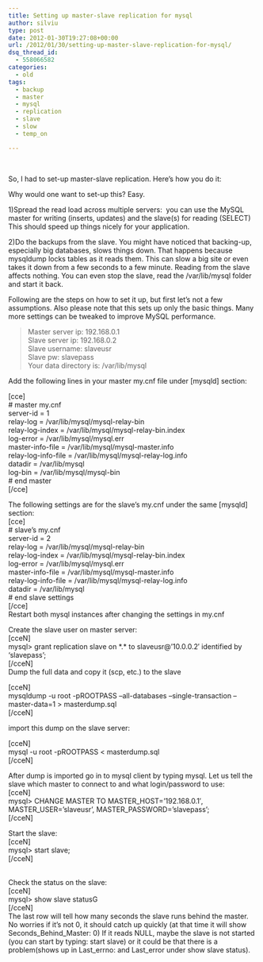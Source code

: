 ```yaml
---
title: Setting up master-slave replication for mysql
author: silviu
type: post
date: 2012-01-30T19:27:08+00:00
url: /2012/01/30/setting-up-master-slave-replication-for-mysql/
dsq_thread_id:
  - 558066582
categories:
  - old
tags:
  - backup
  - master
  - mysql
  - replication
  - slave
  - slow
  - temp_on

---
```

&nbsp;

So, I had to set-up master-slave replication. Here&#8217;s how you do it:

Why would one want to set-up this? Easy.

1)Spread the read load across multiple servers:  you can use the MySQL master for writing (inserts, updates) and the slave(s) for reading (SELECT) This should speed up things nicely for your application.

2)Do the backups from the slave. You might have noticed that backing-up, especially big databases, slows things down. That happens because mysqldump locks tables as it reads them. This can slow a big site or even takes it down from a few seconds to a few minute. Reading from the slave affects nothing. You can even stop the slave, read the /var/lib/mysql folder and start it back.

Following are the steps on how to set it up, but first let&#8217;s not a few assumptions. Also please note that this sets up only the basic things. Many more settings can be tweaked to improve MySQL performance.

> Master server ip: 192.168.0.1  
> Slave server ip: 192.168.0.2  
> Slave username: slaveusr  
> Slave pw: slavepass  
> Your data directory is: /var/lib/mysql

Add the following lines in your master my.cnf file under [mysqld] section:

[cce]  
\# master my.cnf  
server-id = 1  
relay-log = /var/lib/mysql/mysql-relay-bin  
relay-log-index = /var/lib/mysql/mysql-relay-bin.index  
log-error = /var/lib/mysql/mysql.err  
master-info-file = /var/lib/mysql/mysql-master.info  
relay-log-info-file = /var/lib/mysql/mysql-relay-log.info  
datadir = /var/lib/mysql  
log-bin = /var/lib/mysql/mysql-bin  
\# end master   
[/cce]

The following settings are for the slave’s my.cnf under the same [mysqld] section:  
[cce]  
\# slave&#8217;s my.cnf  
server-id = 2  
relay-log = /var/lib/mysql/mysql-relay-bin  
relay-log-index = /var/lib/mysql/mysql-relay-bin.index  
log-error = /var/lib/mysql/mysql.err  
master-info-file = /var/lib/mysql/mysql-master.info  
relay-log-info-file = /var/lib/mysql/mysql-relay-log.info  
datadir = /var/lib/mysql  
\# end slave settings  
[/cce]  
Restart both mysql instances after changing the settings in my.cnf

Create the slave user on master server:  
[cceN]  
mysql> grant replication slave on \*.\* to slaveusr@&#8217;10.0.0.2&#8242; identified by &#8216;slavepass&#8217;;  
[/cceN]  
Dump the full data and copy it (scp, etc.) to the slave

[cceN]  
mysqldump -u root -pROOTPASS &#8211;all-databases &#8211;single-transaction &#8211;master-data=1 > masterdump.sql  
[/cceN]

import this dump on the slave server:

[cceN]  
mysql -u root -pROOTPASS < masterdump.sql  
[/cceN]

After dump is imported go in to mysql client by typing mysql. Let us tell the slave which master to connect to and what login/password to use:  
[cceN]  
mysql> CHANGE MASTER TO MASTER\_HOST=&#8217;192.168.0.1&#8242;, MASTER\_USER=&#8217;slaveusr&#8217;, MASTER_PASSWORD=&#8217;slavepass&#8217;;  
[/cceN]

Start the slave:  
[cceN]  
mysql> start slave;  
[/cceN]  
&nbsp;

Check the status on the slave:  
[cceN]  
mysql> show slave statusG  
[/cceN]  
The last row will tell how many seconds the slave runs behind the master. No worries if it&#8217;s not 0, it should catch up quickly (at that time it will show Seconds\_Behind\_Master: 0) If it reads NULL, maybe the slave is not started (you can start by typing: start slave) or it could be that there is a problem(shows up in Last\_errno: and Last\_error under show slave status).